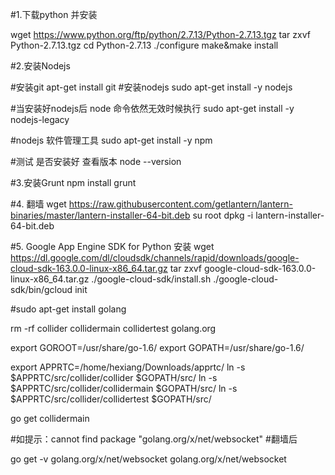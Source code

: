 #1.下载python 并安装

wget https://www.python.org/ftp/python/2.7.13/Python-2.7.13.tgz
tar zxvf Python-2.7.13.tgz
cd Python-2.7.13
./configure
make&make install




#2.安装Nodejs

#安装git
apt-get install git
#安装nodejs
sudo apt-get install -y nodejs

#当安装好nodejs后 node 命令依然无效时候执行
sudo apt-get install -y nodejs-legacy

#nodejs 软件管理工具
sudo apt-get install -y npm

#测试 是否安装好 查看版本
node --version


#3.安装Grunt
npm install grunt

#4. 翻墙
wget https://raw.githubusercontent.com/getlantern/lantern-binaries/master/lantern-installer-64-bit.deb
su root
dpkg -i lantern-installer-64-bit.deb


#5. Google App Engine SDK for Python 安装
wget https://dl.google.com/dl/cloudsdk/channels/rapid/downloads/google-cloud-sdk-163.0.0-linux-x86_64.tar.gz
tar zxvf google-cloud-sdk-163.0.0-linux-x86_64.tar.gz
./google-cloud-sdk/install.sh
./google-cloud-sdk/bin/gcloud init



#sudo apt-get install golang


rm -rf collider collidermain collidertest golang.org

 
export GOROOT=/usr/share/go-1.6/
export GOPATH=/usr/share/go-1.6/
 
export APPRTC=/home/hexiang/Downloads/apprtc/
ln -s $APPRTC/src/collider/collider $GOPATH/src/
ln -s $APPRTC/src/collider/collidermain $GOPATH/src/
ln -s $APPRTC/src/collider/collidertest $GOPATH/src/

go get collidermain

#如提示：cannot find package "golang.org/x/net/websocket"
#翻墙后

go get -v golang.org/x/net/websocket golang.org/x/net/websocket

